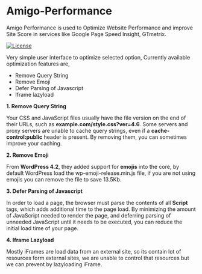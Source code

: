 # Amigo-Performance
Amigo Performance is used to Optimize Website Performance and improve Site Score in services like Google Page Speed Insight, GTmetrix.

[![License](https://img.shields.io/badge/license-GPL--2.0%2B-red.svg)](https://www.gnu.org/licenses/gpl-2.0.html)

Very simple user interface to optimize selected option, Currently available optimization features are,

- Remove Query String
- Remove Emoji
- Defer Parsing of Javascript
- Iframe lazyload

**1. Remove Query String**

Your CSS and JavaScript files usually have the file version on the end of their URLs, such as **example.com/style.css?ver=4.6**. Some servers and proxy servers are unable to cache query strings, even if a **cache-control:public** header is present. By removing them, you can sometimes improve your caching.


**2. Remove Emoji**

From **WordPress 4.2**, they added support for **emojis** into the core, by default WordPress load the wp-emoji-release.min.js file, if you are not using emojis you can remove the file to save 13.5Kb. 


**3. Defer Parsing of Javascript**

In order to load a page, the browser must parse the contents of all **Script** tags, which adds additional time to the page load. By minimizing the amount of JavaScript needed to render the page, and deferring parsing of unneeded JavaScript until it needs to be executed, you can reduce the initial load time of your page.


**4. Iframe Lazyload**

Mostly iFrames are load data from an external site, so its contain lot of resources form external sites, we are unable to control that resources but we can prevent by lazyloading iFrame.
